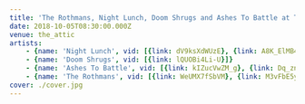 ```yaml
---
title: 'The Rothmans, Night Lunch, Doom Shrugs and Ashes To Battle at The Attic'
date: 2018-10-05T08:30:00.000Z
venue: the_attic
artists:
    - {name: 'Night Lunch', vid: [{link: dV9ksXdWUzE}, {link: A8K_ElMB4P4}]}
    - {name: 'Doom Shrugs', vid: [{link: lQUOBi4Li-U}]}
    - {name: 'Ashes To Battle', vid: [{link: kIZucVwZM_g}, {link: Dq_znJ1TwQA}]}
    - {name: 'The Rothmans', vid: [{link: WeUMX7fSbVM}, {link: M3vFbE5yiiA}, {link: KwSDMvcF2B4}]}
cover: ./cover.jpg
---
```

